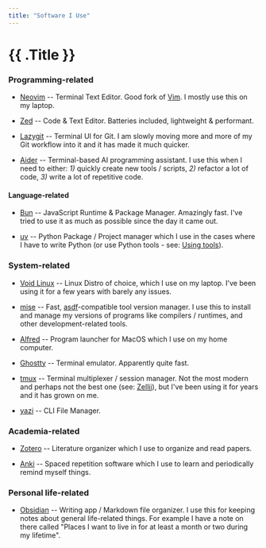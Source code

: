 ```yaml
---
title: "Software I Use"
---
```


# {{ .Title }}

### Programming-related

- [Neovim](https://neovim.io) -- Terminal Text Editor. Good fork of
  [Vim](https://en.wikipedia.org/wiki/Bram_Moolenaar). I mostly use this on my
  laptop.

- [Zed](https://zed.dev/) -- Code & Text Editor. Batteries included,
  lightweight & performant.

- [Lazygit](https://github.com/jesseduffield/lazygit) -- Terminal UI for Git. I
  am slowly moving more and more of my Git workflow into it and it has made it
  much quicker.

- [Aider](https://aider.chat/) -- Terminal-based AI programming assistant. I
  use this when I need to either: _1)_ quickly create new tools / scripts, _2)_
  refactor a lot of code, _3)_ write a lot of repetitive code.

#### Language-related

- [Bun](https://bun.sh/) -- JavaScript Runtime & Package Manager. Amazingly
  fast. I've tried to use it as much as possible since the day it came out.

- [uv](https://docs.astral.sh/uv/) -- Python Package / Project manager which I
  use in the cases where I have to write Python (or use Python tools - see:
  [Using tools](https://docs.astral.sh/uv/guides/tools/)).

### System-related

- [Void Linux](https://voidlinux.org) -- Linux Distro of choice, which I use on
  my laptop. I've been using it for a few years with barely any issues.

- [mise](https://mise.jdx.dev/) -- Fast,
  [asdf](https://asdf-vm.com/)-compatible tool version manager. I use this to
  install and manage my versions of programs like compilers / runtimes, and
  other development-related tools.

- [Alfred](https://www.alfredapp.com/) -- Program launcher for MacOS which I
  use on my home computer.

- [Ghostty](https://ghostty.org) -- Terminal emulator. Apparently quite fast.

- [tmux](https://en.wikipedia.org/wiki/Tmux) -- Terminal multiplexer / session manager. Not the
  most modern and perhaps not the best one (see: [Zellij](https://zellij.dev/)),
  but I've been using it for years and it has grown on me.

- [yazi](https://github.com/sxyazi/yazi) -- CLI File Manager. 

### Academia-related

- [Zotero](https://www.zotero.org/) -- Literature organizer which I use to
  organize and read papers.

- [Anki](<https://en.wikipedia.org/wiki/Anki_(software)>) -- Spaced repetition
  software which I use to learn and periodically remind myself things.

### Personal life-related

- [Obsidian](https://obsidian.md) -- Writing app / Markdown file organizer. I
  use this for keeping notes about general life-related things. For example I
  have a note on there called "Places I want to live in for at least a month or
  two during my lifetime".
